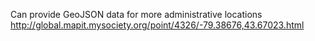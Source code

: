 
Can provide GeoJSON data for more administrative locations
http://global.mapit.mysociety.org/point/4326/-79.38676,43.67023.html
